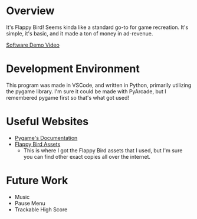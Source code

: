 # Overview

It's Flappy Bird! Seems kinda like a standard go-to for game recreation. It's simple, it's basic, and it made a ton of money in ad-revenue.

[Software Demo Video](http://youtube.link.goes.here)

# Development Environment

This program was made in VSCode, and written in Python, primarily utilizing the pygame library. I'm sure it could be made with PyArcade, but I remembered pygame first so that's what got used! 

# Useful Websites

* [Pygame's Documentation](https://www.pygame.org/docs/)
* [Flappy Bird Assets](https://kosresetr55.itch.io/flappy-bird-assets-by-kosresetr55)
   - This is where I got the Flappy Bird assets that I used, but I'm sure you can find other exact copies all over the internet.

# Future Work

* Music
* Pause Menu
* Trackable High Score
